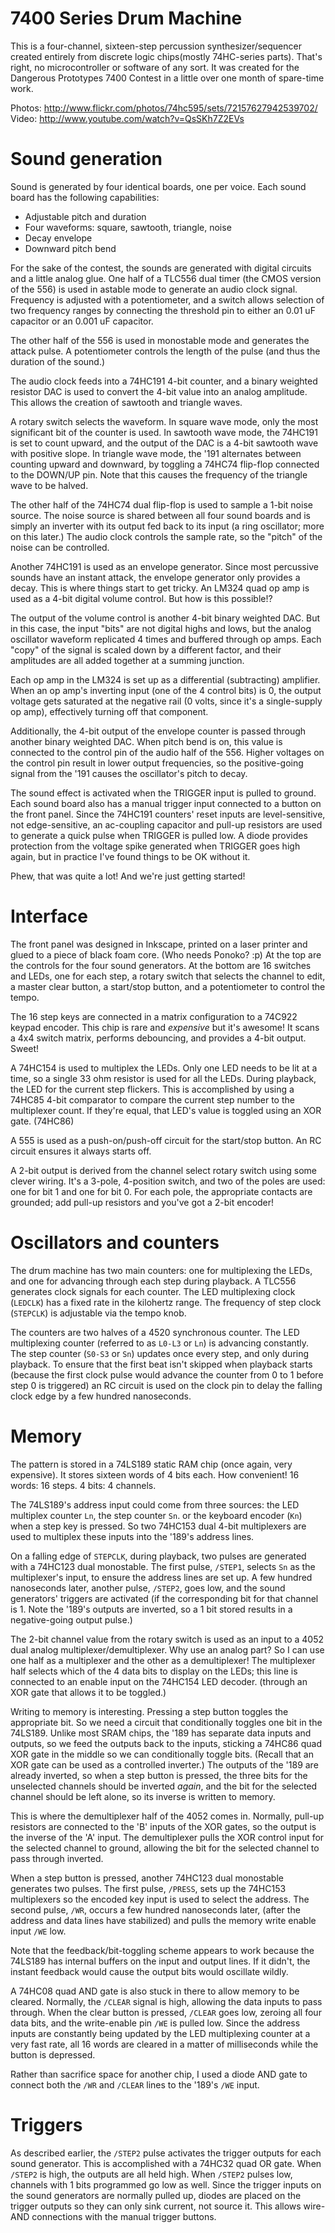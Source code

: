 7400 Series Drum Machine
========================

This is a four-channel, sixteen-step percussion synthesizer/sequencer created entirely from discrete logic chips(mostly 74HC-series parts). That's right, no microcontroller or software of any sort. It was created for the Dangerous Prototypes 7400 Contest in a little over one month of spare-time work.

Photos: http://www.flickr.com/photos/74hc595/sets/72157627942539702/
Video: http://www.youtube.com/watch?v=QsSKh7Z2EVs

Sound generation
================
Sound is generated by four identical boards, one per voice. Each sound board has the following capabilities:

* Adjustable pitch and duration
* Four waveforms: square, sawtooth, triangle, noise
* Decay envelope
* Downward pitch bend

For the sake of the contest, the sounds are generated with digital circuits and a little analog glue. One half of a TLC556 dual timer (the CMOS version of the 556) is used in astable mode to generate an audio clock signal. Frequency is adjusted with a potentiometer, and a switch allows selection of two frequency ranges by connecting the threshold pin to either an 0.01 uF capacitor or an 0.001 uF capacitor.

The other half of the 556 is used in monostable mode and generates the attack pulse. A potentiometer controls the length of the pulse (and thus the duration of the sound.)

The audio clock feeds into a 74HC191 4-bit counter, and a binary weighted resistor DAC is used to convert the 4-bit value into an analog amplitude. This allows the creation of sawtooth and triangle waves.

A rotary switch selects the waveform. In square wave mode, only the most significant bit of the counter is used. In sawtooth wave mode, the 74HC191 is set to count upward, and the output of the DAC is a 4-bit sawtooth wave with positive slope. In triangle wave mode, the '191 alternates between counting upward and downward, by toggling a 74HC74 flip-flop connected to the DOWN/UP pin. Note that this causes the frequency of the triangle wave to be halved.

The other half of the 74HC74 dual flip-flop is used to sample a 1-bit noise source. The noise source is shared between all four sound boards and is simply an inverter with its output fed back to its input (a ring oscillator; more on this later.) The audio clock controls the sample rate, so the "pitch" of the noise can be controlled.

Another 74HC191 is used as an envelope generator. Since most percussive sounds have an instant attack, the envelope generator only provides a decay. This is where things start to get tricky. An LM324 quad op amp is used as a 4-bit digital volume control. But how is this possible!?

The output of the volume control is another 4-bit binary weighted DAC. But in this case, the input "bits" are not digital highs and lows, but the analog oscillator waveform replicated 4 times and buffered through op amps. Each "copy" of the signal is scaled down by a different factor, and their amplitudes are all added together at a summing junction.

Each op amp in the LM324 is set up as a differential (subtracting) amplifier. When an op amp's inverting input (one of the 4 control bits) is 0, the output voltage gets saturated at the negative rail (0 volts, since it's a single-supply op amp), effectively turning off that component.

Additionally, the 4-bit output of the envelope counter is passed through another binary weighted DAC. When pitch bend is on, this value is connected to the control pin of the audio half of the 556. Higher voltages on the control pin result in lower output frequencies, so the positive-going signal from the '191 causes the oscillator's pitch to decay.

The sound effect is activated when the TRIGGER input is pulled to ground. Each sound board also has a manual trigger input connected to a button on the front panel. Since the 74HC191 counters' reset inputs are level-sensitive, not edge-sensitive, an ac-coupling capacitor and pull-up resistors are used to generate a quick pulse when TRIGGER is pulled low. A diode provides protection from the voltage spike generated when TRIGGER goes high again, but in practice I've found things to be OK without it.

Phew, that was quite a lot! And we're just getting started!

Interface
=========

The front panel was designed in Inkscape, printed on a laser printer and glued to a piece of black foam core. (Who needs Ponoko? :p) At the top are the controls for the four sound generators. At the bottom are 16 switches and LEDs, one for each step, a rotary switch that selects the channel to edit, a master clear button, a start/stop button, and a potentiometer to control the tempo.

The 16 step keys are connected in a matrix configuration to a 74C922 keypad encoder. This chip is rare and *expensive* but it's awesome! It scans a 4x4 switch matrix, performs debouncing, and provides a 4-bit output. Sweet!

A 74HC154 is used to multiplex the LEDs. Only one LED needs to be lit at a time, so a single 33 ohm resistor is used for all the LEDs. During playback, the LED for the current step flickers. This is accomplished by using a 74HC85 4-bit comparator to compare the current step number to the multiplexer count. If they're equal, that LED's value is toggled using an XOR gate. (74HC86)

A 555 is used as a push-on/push-off circuit for the start/stop button. An RC circuit ensures it always starts off.

A 2-bit output is derived from the channel select rotary switch using some clever wiring. It's a 3-pole, 4-position switch, and two of the poles are used: one for bit 1 and one for bit 0. For each pole, the appropriate contacts are grounded; add pull-up resistors and you've got a 2-bit encoder!

Oscillators and counters
========================

The drum machine has two main counters: one for multiplexing the LEDs, and one for advancing through each step during playback. A TLC556 generates clock signals for each counter. The LED multiplexing clock (`LEDCLK`) has a fixed rate in the kilohertz range. The frequency of step clock (`STEPCLK`) is adjustable via the tempo knob.

The counters are two halves of a 4520 synchronous counter. The LED multiplexing counter (referred to as `L0-L3` or `Ln`) is advancing constantly. The step counter (`S0-S3` or `Sn`) updates once every step, and only during playback. To ensure that the first beat isn't skipped when playback starts (because the first clock pulse would advance the counter from 0 to 1 before step 0 is triggered) an RC circuit is used on the clock pin to delay the falling clock edge by a few hundred nanoseconds.

Memory
======

The pattern is stored in a 74LS189 static RAM chip (once again, very expensive). It stores sixteen words of 4 bits each. How convenient! 16 words: 16 steps. 4 bits: 4 channels. 

The 74LS189's address input could come from three sources: the LED multiplex counter `Ln`, the step counter `Sn`. or the keyboard encoder (`Kn`) when a step key is pressed. So two 74HC153 dual 4-bit multiplexers are used to multiplex these inputs into the '189's address lines.

On a falling edge of `STEPCLK`, during playback, two pulses are generated with a 74HC123 dual monostable. The first pulse, `/STEP1`, selects `Sn` as the multiplexer's input, to ensure the address lines are set up. A few hundred nanoseconds later, another pulse, `/STEP2`, goes low, and the sound generators' triggers are activated (if the corresponding bit for that channel is 1. Note the '189's outputs are inverted, so a 1 bit stored results in a negative-going output pulse.)

The 2-bit channel value from the rotary switch is used as an input to a 4052 dual analog multiplexer/demultiplexer. Why use an analog part? So I can use one half as a multiplexer and the other as a demultiplexer! The multiplexer half selects which of the 4 data bits to display on the LEDs; this line is connected to an enable input on the 74HC154 LED decoder. (through an XOR gate that allows it to be toggled.)

Writing to memory is interesting. Pressing a step button toggles the appropriate bit. So we need a circuit that conditionally toggles one bit in the 74LS189. Unlike most SRAM chips, the '189 has separate data inputs and outputs, so we feed the outputs back to the inputs, sticking a 74HC86 quad XOR gate in the middle so we can conditionally toggle bits. (Recall that an XOR gate can be used as a controlled inverter.) The outputs of the '189 are already inverted, so when a step button is pressed, the three bits for the unselected channels should be inverted *again*, and the bit for the selected channel should be left alone, so its inverse is written to memory.

This is where the demultiplexer half of the 4052 comes in. Normally, pull-up resistors are connected to the 'B' inputs of the XOR gates, so the output is the inverse of the 'A' input. The demultiplexer pulls the XOR control input for the selected channel to ground, allowing the bit for the selected channel to pass through inverted.

When a step button is pressed, another 74HC123 dual monostable generates two pulses. The first pulse, `/PRESS`, sets up the 74HC153 multiplexers so the encoded key input is used to select the address. The second pulse, `/WR`, occurs a few hundred nanoseconds later, (after the address and data lines have stabilized) and pulls the memory write enable input `/WE` low.

Note that the feedback/bit-toggling scheme appears to work because the 74LS189 has internal buffers on the input and output lines. If it didn't, the instant feedback would cause the output bits would oscillate wildly.

A 74HC08 quad AND gate is also stuck in there to allow memory to be cleared. Normally, the `/CLEAR` signal is high, allowing the data inputs to pass through. When the clear button is pressed, `/CLEAR` goes low, zeroing all four data bits, and the write-enable pin `/WE` is pulled low. Since the address inputs are constantly being updated by the LED multiplexing counter at a very fast rate, all 16 words are cleared in a matter of milliseconds while the button is depressed.

Rather than sacrifice space for another chip, I used a diode AND gate to connect both the `/WR` and `/CLEAR` lines to the '189's `/WE` input.

Triggers
========
As described earlier, the `/STEP2` pulse activates the trigger outputs for each sound generator. This is accomplished with a 74HC32 quad OR gate. When `/STEP2` is high, the outputs are all held high. When `/STEP2` pulses low, channels with 1 bits programmed go low as well. Since the trigger inputs on the sound generators are normally pulled up, diodes are placed on the trigger outputs so they can only sink current, not source it. This allows wire-AND connections with the manual trigger buttons.

